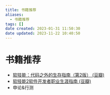 ```yaml
---
title: 书籍推荐
aliases:
  - 书籍推荐
tags: []
date created: 2023-01-31 11:50:30
date updated: 2023-11-22 10:40:50
---
```


# 书籍推荐

- [软技能：代码之外的生存指南（第2版） (豆瓣)](https://book.douban.com/subject/36044253/)
- [软技能2软件开发者职业生涯指南 (豆瓣)](https://book.douban.com/subject/35043940/)
- 申论&行测
